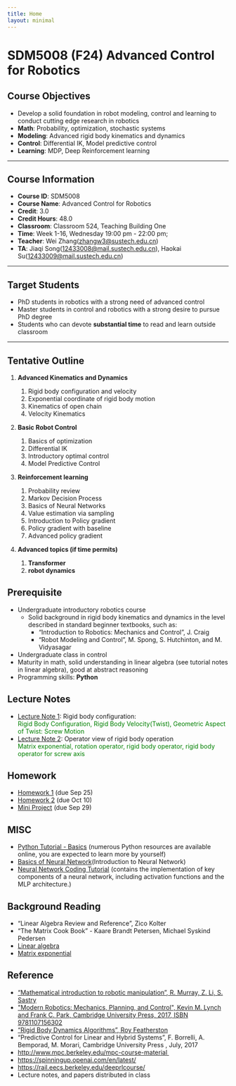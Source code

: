 ```yaml
---
title: Home
layout: minimal
---
```

<!-- website address
https://clearlab-sustech.github.io/ACR2024/
-->
# SDM5008 (F24) Advanced Control for Robotics

## Course Objectives

- Develop a solid foundation in robot modeling, control and learning to conduct cutting edge research in robotics
 - **Math**: Probability, optimization, stochastic systems
 - **Modeling**: Advanced rigid body kinematics and dynamics
 - **Control**: Differential IK, Model predictive control
 - **Learning**: MDP, Deep Reinforcement learning

----

## Course Information

- **Course ID**: SDM5008
- **Course Name**: Advanced Control for Robotics
- **Credit**: 3.0
- **Credit Hours**: 48.0
- **Classroom**: Classroom 524, Teaching Building One
- **Time**: Week 1-16, Wednesday 19:00 pm - 22:00 pm;
- **Teacher**: Wei Zhang(zhangw3@sustech.edu.cn)
- **TA**: Jiaqi Song(12433008@mail.sustech.edu.cn), Haokai Su(12433009@mail.sustech.edu.cn)

----

## Target Students  

- PhD students in robotics with a strong need of advanced control
- Master students in control and robotics with a strong desire to pursue PhD degree
- Students who can devote **substantial time** to read and learn outside classroom

----

## Tentative Outline

1. **Advanced Kinematics and Dynamics**
   1. Rigid body configuration and velocity
   2. Exponential coordinate of rigid body motion
   3. Kinematics of open chain
   4. Velocity Kinematics

2. **Basic Robot Control**
   1. Basics of optimization
   2. Differential IK
   3. Introductory optimal control
   4. Model Predictive Control

3. **Reinforcement learning**
   1. Probability review
   2. Markov Decision Process
   3. Basics of Neural Networks
   4. Value estimation via sampling
   5. Introduction to Policy gradient
   6. Policy gradient with baseline
   7. Advanced policy gradient

4. **Advanced topics (if time permits)**
   1. **Transformer**
   2. **robot dynamics**

## Prerequisite

- Undergraduate introductory robotics course
  - Solid background in rigid body kinematics and dynamics in the level described in standard beginner textbooks, such as:
    - “Introduction to Robotics: Mechanics and Control”, J. Craig
    - “Robot Modeling and Control”, M. Spong, S. Hutchinton, and M. Vidyasagar
- Undergraduate class in control
- Maturity in math, solid understanding in linear algebra (see tutorial notes in linear algebra), good at abstract reasoning
- Programming skills: **Python**

## Lecture Notes

- [Lecture Note 1](./LectureNotes/LN1_RigidBodyMotion.pdf): Rigid body configuration: \
  <span style="color: green;">Rigid Body Configuration, Rigid Body Velocity(Twist), Geometric Aspect of Twist: Screw Motion</span>
- [Lecture Note 2](./LectureNotes/LN2_RigidBodyOperation.pdf): Operator view of rigid body operation \
   <span style="color: green;"> Matrix exponential, rotation operator, rigid body operator, rigid body operator for screw axis </span>

## Homework

- [Homework 1](./homework/hw1_F24.pdf) (due Sep 25)
- [Homework 2](./homework/hw2_F24.pdf) (due Oct 10)
- [Mini Project](./homework/miniProject.pdf) (due Sep 29)

## MISC

- [Python Tutorial - Basics](./misc/ACR24_PythonTutorial.ipynb) (numerous Python resources are available online, you are expected to learn more by yourself)
- [Basics of Neural Network](./misc/LN0_IntroToNeuralNetwork.pdf)(Introduction to Neural Network)
- [Neural Network Coding Tutorial](./misc/Introduction_to_neural_network.ipynb) (contains the implementation of key components of a neural network, including activation functions and the MLP architecture.)

## Background Reading

- “Linear Algebra Review and Reference”, Zico Kolter
- “The Matrix Cook Book” - Kaare Brandt Petersen, Michael Syskind Pedersen
- [Linear algebra](https://www.bilibili.com/video/BV1eA411F7RX/)
- [Matrix exponential](https://www.bilibili.com/video/BV1Ab411d7vi/)

## Reference

- [“Mathematical introduction to robotic manipulation”, R. Murray, Z. Li, S. Sastry](./misc/MathRobotics94.pdf)
- ["Modern Robotics: Mechanics, Planning, and Control", Kevin M. Lynch and Frank C. Park, Cambridge University Press, 2017, ISBN 9781107156302](./misc/ModernRobotics.pdf)
- [“Rigid Body Dynamics Algorithms”, Roy Featherston](https://www.springer.com/gp/book/9780387743141)
- “Predictive Control for Linear and Hybrid Systems”, F. Borrelli, A. Bemporad, M. Morari, Cambridge University Press , July, 2017
- http://www.mpc.berkeley.edu/mpc-course-material 
- https://spinningup.openai.com/en/latest/
- https://rail.eecs.berkeley.edu/deeprlcourse/
- Lecture notes, and papers distributed in class

